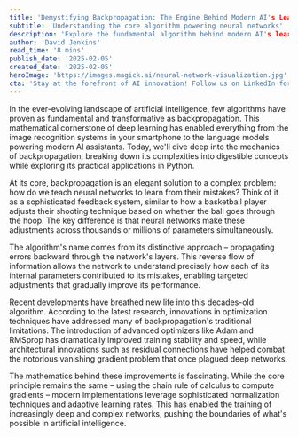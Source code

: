 ```yaml
---
title: 'Demystifying Backpropagation: The Engine Behind Modern AI's Learning Process'
subtitle: 'Understanding the core algorithm powering neural networks'
description: 'Explore the fundamental algorithm behind modern AI's learning capabilities - backpropagation. This deep dive explains how neural networks learn from mistakes, examines recent innovations in the field, and discusses real-world applications.'
author: 'David Jenkins'
read_time: '8 mins'
publish_date: '2025-02-05'
created_date: '2025-02-05'
heroImage: 'https://images.magick.ai/neural-network-visualization.jpg'
cta: 'Stay at the forefront of AI innovation! Follow us on LinkedIn for regular insights about breakthrough technologies in artificial intelligence.'
---
```


In the ever-evolving landscape of artificial intelligence, few algorithms have proven as fundamental and transformative as backpropagation. This mathematical cornerstone of deep learning has enabled everything from the image recognition systems in your smartphone to the language models powering modern AI assistants. Today, we'll dive deep into the mechanics of backpropagation, breaking down its complexities into digestible concepts while exploring its practical applications in Python.

At its core, backpropagation is an elegant solution to a complex problem: how do we teach neural networks to learn from their mistakes? Think of it as a sophisticated feedback system, similar to how a basketball player adjusts their shooting technique based on whether the ball goes through the hoop. The key difference is that neural networks make these adjustments across thousands or millions of parameters simultaneously.

The algorithm's name comes from its distinctive approach – propagating errors backward through the network's layers. This reverse flow of information allows the network to understand precisely how each of its internal parameters contributed to its mistakes, enabling targeted adjustments that gradually improve its performance.

Recent developments have breathed new life into this decades-old algorithm. According to the latest research, innovations in optimization techniques have addressed many of backpropagation's traditional limitations. The introduction of advanced optimizers like Adam and RMSprop has dramatically improved training stability and speed, while architectural innovations such as residual connections have helped combat the notorious vanishing gradient problem that once plagued deep networks.

The mathematics behind these improvements is fascinating. While the core principle remains the same – using the chain rule of calculus to compute gradients – modern implementations leverage sophisticated normalization techniques and adaptive learning rates. This has enabled the training of increasingly deep and complex networks, pushing the boundaries of what's possible in artificial intelligence.